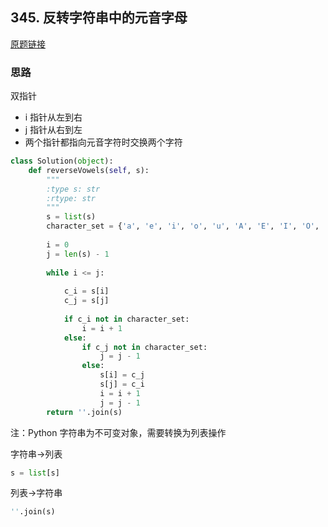 ## 345. 反转字符串中的元音字母

[原题链接](https://leetcode-cn.com/problems/reverse-vowels-of-a-string/)

### 思路

双指针

- i 指针从左到右
- j 指针从右到左
- 两个指针都指向元音字符时交换两个字符

```python
class Solution(object):
    def reverseVowels(self, s):
        """
        :type s: str
        :rtype: str
        """
        s = list(s)
        character_set = {'a', 'e', 'i', 'o', 'u', 'A', 'E', 'I', 'O', 'U'}
        
        i = 0
        j = len(s) - 1
        
        while i <= j:
            
            c_i = s[i]
            c_j = s[j]
            
            if c_i not in character_set:
                i = i + 1
            else:
                if c_j not in character_set:
                    j = j - 1
                else:
                    s[i] = c_j
                    s[j] = c_i
                    i = i + 1
                    j = j - 1
        return ''.join(s)
```

注：Python 字符串为不可变对象，需要转换为列表操作

字符串->列表

```python
s = list[s]
```

列表->字符串

```python
''.join(s)
```